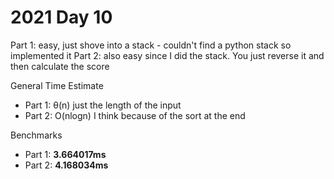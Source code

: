 # 2021 Day 10

Part 1: easy, just shove into a stack - couldn't find a python stack so implemented it
Part 2: also easy since I did the stack. You just reverse it and then calculate the score

General Time Estimate
- Part 1: θ(n) just the length of the input
- Part 2: O(nlogn) I think because of the sort at the end 

Benchmarks
- Part 1: **3.664017ms**
- Part 2: **4.168034ms**



